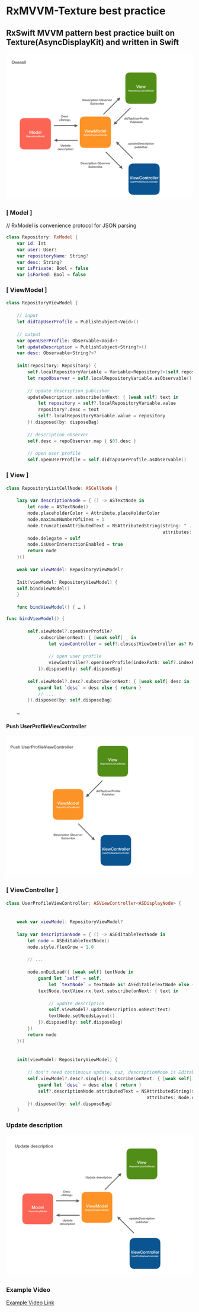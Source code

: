 # RxMVVM-Texture best practice 

## RxSwift MVVM pattern best practice built on Texture(AsyncDisplayKit) and written in Swift


![alt text](https://github.com/GeekTree0101/RxMVVM-Texture/blob/master/resource/resource1.png)

### [ Model ]

// RxModel is convenience protocol for JSON parsing
```swift
class Repository: RxModel {
    var id: Int
    var user: User?
    var repositoryName: String?
    var desc: String?
    var isPrivate: Bool = false
    var isForked: Bool = false
```

### [ ViewModel ]

```swift
class RepositoryViewModel {

    // input
    let didTapUserProfile = PublishSubject<Void>()

    // output
    var openUserProfile: Observable<Void>?
    let updateDescription = PublishSubject<String?>()
    var desc: Observable<String?>?

    init(repository: Repository) {
        self.localRepositoryVariable = Variable<Repository?>(self.repository)
        let repoObserver = self.localRepositoryVariable.asObservable()

        // update description publisher 
        updateDescription.subscribe(onNext: { [weak self] text in
            let repository = self?.localRepositoryVariable.value
            repository?.desc = text
            self?.localRepositoryVariable.value = repository
        }).disposed(by: disposeBag)
        
        // description observer
        self.desc = repoObserver.map { $0?.desc }

        // open user profile
        self.openUserProfile = self.didTapUserProfile.asObservable()
```

### [ View ]

```swift
class RepositoryListCellNode: ASCellNode {

    lazy var descriptionNode = { () -> ASTextNode in
        let node = ASTextNode()
        node.placeholderColor = Attribute.placeHolderColor
        node.maximumNumberOfLines = 1
        node.truncationAttributedText = NSAttributedString(string: " ...More",
                                                           attributes: Node.moreSeeAttributes)
        node.delegate = self
        node.isUserInteractionEnabled = true
        return node
    }()

    weak var viewModel: RepositoryViewModel?

    Init(viewModel: RepositoryViewModel) {
	self.bindViewModel()
    }
    
    func bindViewModel() { … } 
```

``` swift
func bindViewModel() {

        self.viewModel?.openUserProfile?
            .subscribe(onNext: { [weak self] _ in
                let viewController = self?.closestViewController as? RepositoryViewController

                // open user profile
                viewController?.openUserProfile(indexPath: self?.indexPath)
            }).disposed(by: self.disposeBag)
        
        self.viewModel?.desc?.subscribe(onNext: { [weak self] desc in
            guard let `desc` = desc else { return }
            // ...
        }).disposed(by: self.disposeBag)

	…
```

#### Push UserProfileViewController
![alt text](https://github.com/GeekTree0101/RxMVVM-Texture/blob/master/resource/resource2.png)


### [ ViewController ]

```swift
class UserProfileViewController: ASViewController<ASDisplayNode> {


    weak var viewModel: RepositoryViewModel?

    lazy var descriptionNode = { () -> ASEditableTextNode in
        let node = ASEditableTextNode()
        node.style.flexGrow = 1.0

        // ...

        node.onDidLoad({ [weak self] textNode in
            guard let `self` = self,
                let `textNode` = textNode as? ASEditableTextNode else { return }
            textNode.textView.rx.text.subscribe(onNext: { text in

                // update description
                self.viewModel?.updateDescription.onNext(text)
                textNode.setNeedsLayout()
            }).disposed(by: self.disposeBag)
        })
        return node
    }()


    init(viewModel: RepositoryViewModel) {

        // don't need continuous update, cuz, descriptionNode is EditableTextNode
        self.viewModel?.desc?.single().subscribe(onNext: { [weak self] desc in
            guard let `desc` = desc else { return }
            self?.descriptionNode.attributedText = NSAttributedString(string: desc,
                                                     attributes: Node.descAttributes)
        }).disposed(by: self.disposeBag)
    }
```

### Update description
![alt text](https://github.com/GeekTree0101/RxMVVM-Texture/blob/master/resource/resource3.png)

### Example Video
[Example Video Link](https://youtu.be/qFu2hJG-OyE)